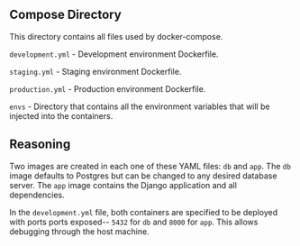 ## Compose Directory

This directory contains all files used by docker-compose.

`development.yml` - Development environment Dockerfile.

`staging.yml` - Staging environment Dockerfile.

`production.yml` - Production environment Dockerfile.

`envs` - Directory that contains all the environment variables that will be injected into the containers.

## Reasoning

Two images are created in each one of these YAML files: `db` and `app`. The `db` image defaults to Postgres but can be changed to any desired database server. The `app` image contains the Django application and all dependencies.

In the `development.yml` file, both containers are specified to be deployed with ports ports exposed-- `5432` for `db` and `8000` for `app`. This allows debugging through the host machine.